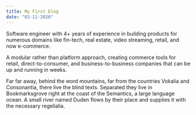 ```yaml
---
title: My First blog
date: "03-11-2020"
---
```


Software engineer with 4+ years of experience in building products for numerous domains like fin-tech, real estate, video streaming, retail, and now e-commerce.

A modular rather than platform approach, creating commerce tools for
retail, direct-to-consumer, and business-to-business companies that can
be up and running in weeks.

Far far away, behind the word mountains, far from the countries Vokalia and Consonantia, there live the blind texts. Separated they live in Bookmarksgrove right at the coast of the Semantics, a large language ocean. A small river named Duden flows by their place and supplies it with the necessary regelialia.
